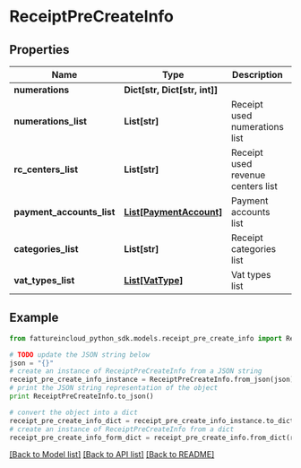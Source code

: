 # ReceiptPreCreateInfo


## Properties
Name | Type | Description | Notes
------------ | ------------- | ------------- | -------------
**numerations** | **Dict[str, Dict[str, int]]** |  | [optional] 
**numerations_list** | **List[str]** | Receipt used numerations list | [optional] 
**rc_centers_list** | **List[str]** | Receipt used revenue centers list | [optional] 
**payment_accounts_list** | [**List[PaymentAccount]**](PaymentAccount.md) | Payment accounts list | [optional] 
**categories_list** | **List[str]** | Receipt categories list | [optional] 
**vat_types_list** | [**List[VatType]**](VatType.md) | Vat types list | [optional] 

## Example

```python
from fattureincloud_python_sdk.models.receipt_pre_create_info import ReceiptPreCreateInfo

# TODO update the JSON string below
json = "{}"
# create an instance of ReceiptPreCreateInfo from a JSON string
receipt_pre_create_info_instance = ReceiptPreCreateInfo.from_json(json)
# print the JSON string representation of the object
print ReceiptPreCreateInfo.to_json()

# convert the object into a dict
receipt_pre_create_info_dict = receipt_pre_create_info_instance.to_dict()
# create an instance of ReceiptPreCreateInfo from a dict
receipt_pre_create_info_form_dict = receipt_pre_create_info.from_dict(receipt_pre_create_info_dict)
```
[[Back to Model list]](../README.md#documentation-for-models) [[Back to API list]](../README.md#documentation-for-api-endpoints) [[Back to README]](../README.md)


